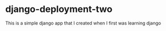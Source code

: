 # django-deployment-two
This is a simple django app that I created when
I first was learning django
